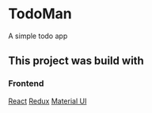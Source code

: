 # TodoMan

A simple todo app

## This project was build with 

### Frontend

[React](https://reactjs.org/)
[Redux](https://redux.js.org/)
[Material UI](https://material-ui.com/)
